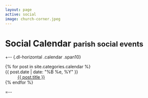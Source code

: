 ```yaml
---
layout: page
active: social
image: church-corner.jpeg
---
```


# Social Calendar <small>parish social events</small>

+-- {.dl-horizontal .calendar .span10}
<section>
  <dl>
  {% for post in site.categories.calendar %}
    <dt>{{ post.date | date: "%B %e, %Y" }}</dt>
    <dd>
      <a href="{{ post.url }}">{{ post.title }}</a>
    </dd>
  {% endfor %}
  </dl>
</section>
=--
